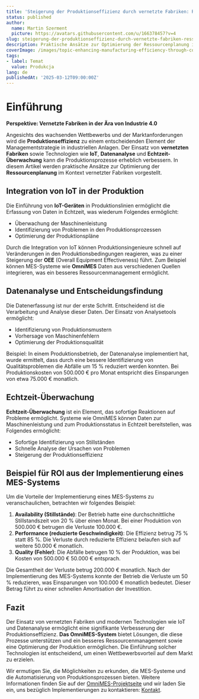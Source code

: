 ```yaml
---
title: 'Steigerung der Produktionseffizienz durch vernetzte Fabriken: Ressourcenplanungsstrategien'
status: published
author:
  name: Martin Szerment
  picture: https://avatars.githubusercontent.com/u/166378457?v=4
slug: steigerung-der-produktionseffizienz-durch-vernetzte-fabriken-ressourcenplanungsstrategien
description: Praktische Ansätze zur Optimierung der Ressourcenplanung in vernetzten Fabriken unter Nutzung von IoT und Datenanalyse.
coverImage: /images/topic-enhancing-manufacturing-efficiency-through-connected-factories-strategies-for-resource-planning-and-industrial-con.png
tags:
- label: Temat
  value: Produkcja
lang: de
publishedAt: '2025-03-12T09:00:00Z'
---
```

# Einführung

**Perspektive: Vernetzte Fabriken in der Ära von Industrie 4.0**

Angesichts des wachsenden Wettbewerbs und der Marktanforderungen wird die **Produktionseffizienz** zu einem entscheidenden Element der Managementstrategie in industriellen Anlagen. Der Einsatz von **vernetzten Fabriken** sowie Technologien wie **IoT**, **Datenanalyse** und **Echtzeit-Überwachung** kann die Produktionsprozesse erheblich verbessern. In diesem Artikel werden praktische Ansätze zur Optimierung der **Ressourcenplanung** im Kontext vernetzter Fabriken vorgestellt.

## Integration von IoT in der Produktion

Die Einführung von **IoT-Geräten** in Produktionslinien ermöglicht die Erfassung von Daten in Echtzeit, was wiederum Folgendes ermöglicht:
- Überwachung der Maschinenleistung
- Identifizierung von Problemen in den Produktionsprozessen
- Optimierung der Produktionspläne

Durch die Integration von IoT können Produktionsingenieure schnell auf Veränderungen in den Produktionsbedingungen reagieren, was zu einer Steigerung der **OEE** (Overall Equipment Effectiveness) führt. Zum Beispiel können MES-Systeme wie **OmniMES** Daten aus verschiedenen Quellen integrieren, was ein besseres Ressourcenmanagement ermöglicht.

## Datenanalyse und Entscheidungsfindung

Die Datenerfassung ist nur der erste Schritt. Entscheidend ist die Verarbeitung und Analyse dieser Daten. Der Einsatz von Analysetools ermöglicht:
- Identifizierung von Produktionsmustern
- Vorhersage von Maschinenfehlern
- Optimierung der Produktionsqualität

Beispiel: In einem Produktionsbetrieb, der Datenanalyse implementiert hat, wurde ermittelt, dass durch eine bessere Identifizierung von Qualitätsproblemen die Abfälle um 15 % reduziert werden konnten. Bei Produktionskosten von 500.000 € pro Monat entspricht dies Einsparungen von etwa 75.000 € monatlich.

## Echtzeit-Überwachung

**Echtzeit-Überwachung** ist ein Element, das sofortige Reaktionen auf Probleme ermöglicht. Systeme wie OmniMES können Daten zur Maschinenleistung und zum Produktionsstatus in Echtzeit bereitstellen, was Folgendes ermöglicht:
- Sofortige Identifizierung von Stillständen
- Schnelle Analyse der Ursachen von Problemen
- Steigerung der Produktionseffizienz

## Beispiel für ROI aus der Implementierung eines MES-Systems

Um die Vorteile der Implementierung eines MES-Systems zu veranschaulichen, betrachten wir folgendes Beispiel:

1. **Availability (Stillstände)**: Der Betrieb hatte eine durchschnittliche Stillstandszeit von 20 % über einen Monat. Bei einer Produktion von 500.000 € betrugen die Verluste 100.000 €.
2. **Performance (reduzierte Geschwindigkeit)**: Die Effizienz betrug 75 % statt 85 %. Die Verluste durch reduzierte Effizienz belaufen sich auf weitere 50.000 € monatlich.
3. **Quality (Fehler)**: Die Abfälle betrugen 10 % der Produktion, was bei Kosten von 500.000 € 50.000 € entsprach.

Die Gesamtheit der Verluste betrug 200.000 € monatlich. Nach der Implementierung des MES-Systems konnte der Betrieb die Verluste um 50 % reduzieren, was Einsparungen von 100.000 € monatlich bedeutet. Dieser Betrag führt zu einer schnellen Amortisation der Investition.

## Fazit

Der Einsatz von vernetzten Fabriken und modernen Technologien wie IoT und Datenanalyse ermöglicht eine signifikante Verbesserung der Produktionseffizienz. **Das OmniMES-System** bietet Lösungen, die diese Prozesse unterstützen und ein besseres Ressourcenmanagement sowie eine Optimierung der Produktion ermöglichen. Die Einführung solcher Technologien ist entscheidend, um einen Wettbewerbsvorteil auf dem Markt zu erzielen.

Wir ermutigen Sie, die Möglichkeiten zu erkunden, die MES-Systeme und die Automatisierung von Produktionsprozessen bieten. Weitere Informationen finden Sie auf der [OmniMES-Projektseite](https://www.omnimes.com/de/projekt) und wir laden Sie ein, uns bezüglich Implementierungen zu kontaktieren: [Kontakt](https://www.omnimes.com/de/kontakt).
